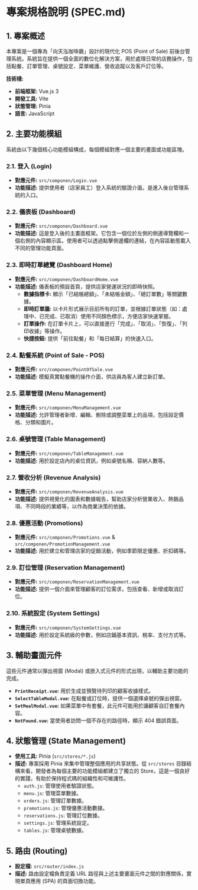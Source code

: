 # 專案規格說明 (SPEC.md)

## 1. 專案概述

本專案是一個專為「向天泓咖啡廳」設計的現代化 POS (Point of Sale) 前後台管理系統。系統旨在提供一個全面的數位化解決方案，用於處理日常的店務操作，包括點餐、訂單管理、桌號設定、菜單維護、營收追蹤以及客戶訂位等。

**技術棧:**
*   **前端框架:** Vue.js 3
*   **開發工具:** Vite
*   **狀態管理:** Pinia
*   **語言:** JavaScript

## 2. 主要功能模組

系統由以下幾個核心功能模組構成，每個模組對應一個主要的畫面或功能區塊。

### 2.1. 登入 (Login)
*   **對應元件:** `src/componen/Login.vue`
*   **功能描述:** 提供使用者（店家員工）登入系統的驗證介面。是進入後台管理系統的入口。

### 2.2. 儀表板 (Dashboard)
*   **對應元件:** `src/componen/Dashboard.vue`
*   **功能描述:** 這是登入後的主畫面框架。它包含一個位於左側的側邊導覽欄和一個右側的內容顯示區。使用者可以透過點擊側邊欄的連結，在內容區動態載入不同的管理功能頁面。

### 2.3. 即時訂單總覽 (Dashboard Home)
*   **對應元件:** `src/componen/DashboardHome.vue`
*   **功能描述:** 儀表板的預設首頁，提供店家營運狀況的即時快照。
    *   **數據指標卡:** 顯示「已結帳總額」、「未結帳金額」、「總訂單數」等關鍵數據。
    *   **即時訂單牆:** 以卡片形式展示目前所有的訂單，並根據訂單狀態（如：處理中、已完成、已取消）使用不同顏色標示，方便店家快速掌握。
    *   **訂單操作:** 在訂單卡片上，可以直接進行「完成」、「取消」、「恢復」、「列印收據」等操作。
    *   **快捷按鈕:** 提供「前往點餐」和「每日結算」的快速入口。

### 2.4. 點餐系統 (Point of Sale - POS)
*   **對應元件:** `src/componen/PointOfSale.vue`
*   **功能描述:** 模擬真實點餐機的操作介面，供店員為客人建立新訂單。

### 2.5. 菜單管理 (Menu Management)
*   **對應元件:** `src/componen/MenuManagement.vue`
*   **功能描述:** 允許管理者新增、編輯、刪除或調整菜單上的品項，包括設定價格、分類和圖片。

### 2.6. 桌號管理 (Table Management)
*   **對應元件:** `src/componen/TableManagement.vue`
*   **功能描述:** 用於設定店內的桌位資訊，例如桌號名稱、容納人數等。

### 2.7. 營收分析 (Revenue Analysis)
*   **對應元件:** `src/componen/RevenueAnalysis.vue`
*   **功能描述:** 提供視覺化的圖表和數據報告，幫助店家分析營業收入、熱銷品項、不同時段的業績等，以作為商業決策的依據。

### 2.8. 優惠活動 (Promotions)
*   **對應元件:** `src/componen/Promotions.vue` & `src/componen/PromotionManagement.vue`
*   **功能描述:** 用於建立和管理店家的促銷活動，例如季節限定優惠、折扣碼等。

### 2.9. 訂位管理 (Reservation Management)
*   **對應元件:** `src/componen/ReservationManagement.vue`
*   **功能描述:** 提供一個介面來管理顧客的訂位需求，包括查看、新增或取消訂位。

### 2.10. 系統設定 (System Settings)
*   **對應元件:** `src/componen/SystemSettings.vue`
*   **功能描述:** 用於設定系統級的參數，例如店鋪基本資訊、稅率、支付方式等。

## 3. 輔助畫面元件

這些元件通常以彈出視窗 (Modal) 或嵌入式元件的形式出現，以輔助主要功能的完成。

*   **`PrintReceipt.vue`:** 用於生成並預覽待列印的顧客收據樣式。
*   **`SelectTableModal.vue`:** 在點餐或訂位時，提供一個選擇桌號的彈出視窗。
*   **`SetMealModal.vue`:** 如果菜單中有套餐，此元件可能用於讓顧客自訂套餐內容。
*   **`NotFound.vue`:** 當使用者訪問一個不存在的路徑時，顯示 404 錯誤頁面。

## 4. 狀態管理 (State Management)

*   **使用工具:** Pinia (`src/stores/*.js`)
*   **描述:** 專案採用 Pinia 來集中管理整個應用的共享狀態。從 `src/stores` 目錄結構來看，開發者為每個主要的功能模組都建立了獨立的 Store，這是一個良好的實踐，有助於保持程式碼的組織性和可維護性。
    *   `auth.js`: 管理使用者驗證狀態。
    *   `menu.js`: 管理菜單數據。
    *   `orders.js`: 管理訂單數據。
    *   `promotions.js`: 管理優惠活動數據。
    *   `reservations.js`: 管理訂位數據。
    *   `settings.js`: 管理系統設定。
    *   `tables.js`: 管理桌號數據。

## 5. 路由 (Routing)

*   **設定檔:** `src/router/index.js`
*   **描述:** 路由設定檔負責定義 URL 路徑與上述主要畫面元件之間的對應關係，實現單頁應用 (SPA) 的頁面切換功能。